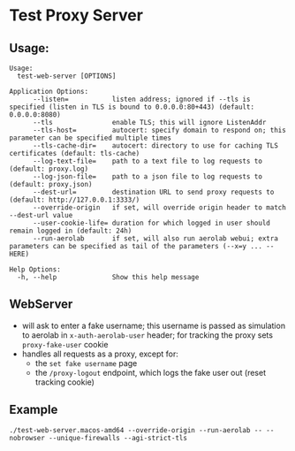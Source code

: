 # Test Proxy Server

## Usage:
```
Usage:
  test-web-server [OPTIONS]

Application Options:
      --listen=           listen address; ignored if --tls is specified (listen in TLS is bound to 0.0.0.0:80+443) (default: 0.0.0.0:8080)
      --tls               enable TLS; this will ignore ListenAddr
      --tls-host=         autocert: specify domain to respond on; this parameter can be specified multiple times
      --tls-cache-dir=    autocert: directory to use for caching TLS certificates (default: tls-cache)
      --log-text-file=    path to a text file to log requests to (default: proxy.log)
      --log-json-file=    path to a json file to log requests to (default: proxy.json)
      --dest-url=         destination URL to send proxy requests to (default: http://127.0.0.1:3333/)
      --override-origin   if set, will override origin header to match --dest-url value
      --user-cookie-life= duration for which logged in user should remain logged in (default: 24h)
      --run-aerolab       if set, will also run aerolab webui; extra parameters can be specified as tail of the parameters (--x=y ... -- HERE)

Help Options:
  -h, --help              Show this help message
```

## WebServer

* will ask to enter a fake username; this username is passed as simulation to aerolab in `x-auth-aerolab-user` header; for tracking the proxy sets `proxy-fake-user` cookie
* handles all requests as a proxy, except for:
  * the `set fake username` page
  * the `/proxy-logout` endpoint, which logs the fake user out (reset tracking cookie)

## Example

```
./test-web-server.macos-amd64 --override-origin --run-aerolab -- --nobrowser --unique-firewalls --agi-strict-tls
```
